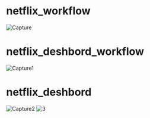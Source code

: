 # netflix_workflow
![Capture](https://github.com/Tamalbha/netflix_deshbord/assets/133376660/ee1d9a8c-1359-4d53-b32a-ff76fcee0e3c)
# netflix_deshbord_workflow
![Capture1](https://github.com/Tamalbha/netflix_deshbord/assets/133376660/9d3ffdfd-4963-4747-b12c-6721585f3248)
# netflix_deshbord
![Capture2](https://github.com/Tamalbha/netflix_deshbord/assets/133376660/7aeaae6e-4299-4325-894d-5754cdaa28db)
![3](https://github.com/Tamalbha/netflix_deshbord/assets/133376660/cce51543-ca83-4efc-89ed-0a3a0bdad0d6)

